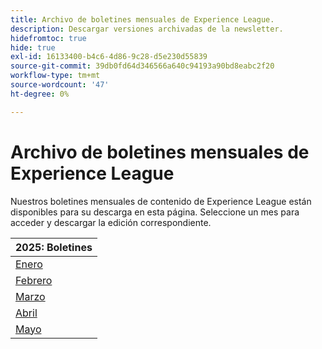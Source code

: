 ```yaml
---
title: Archivo de boletines mensuales de Experience League.
description: Descargar versiones archivadas de la newsletter.
hidefromtoc: true
hide: true
exl-id: 16133400-b4c6-4d86-9c28-d5e230d55839
source-git-commit: 39db0fd64d346566a640c94193a90bd8eabc2f20
workflow-type: tm+mt
source-wordcount: '47'
ht-degree: 0%

---
```


# Archivo de boletines mensuales de Experience League

Nuestros boletines mensuales de contenido de Experience League están disponibles para su descarga en esta página. Seleccione un mes para acceder y descargar la edición correspondiente.

| 2025: Boletines |
|------------|
| [Enero](assets/Jan-Newsletter.pdf) |
| [Febrero](assets/Feb-Newsletter.pdf) |
| [Marzo](assets/March-Newsletter.pdf) |
| [Abril](assets/April-Newsletter.pdf) |
| [Mayo](assets/May-Newsletter.pdf) |


